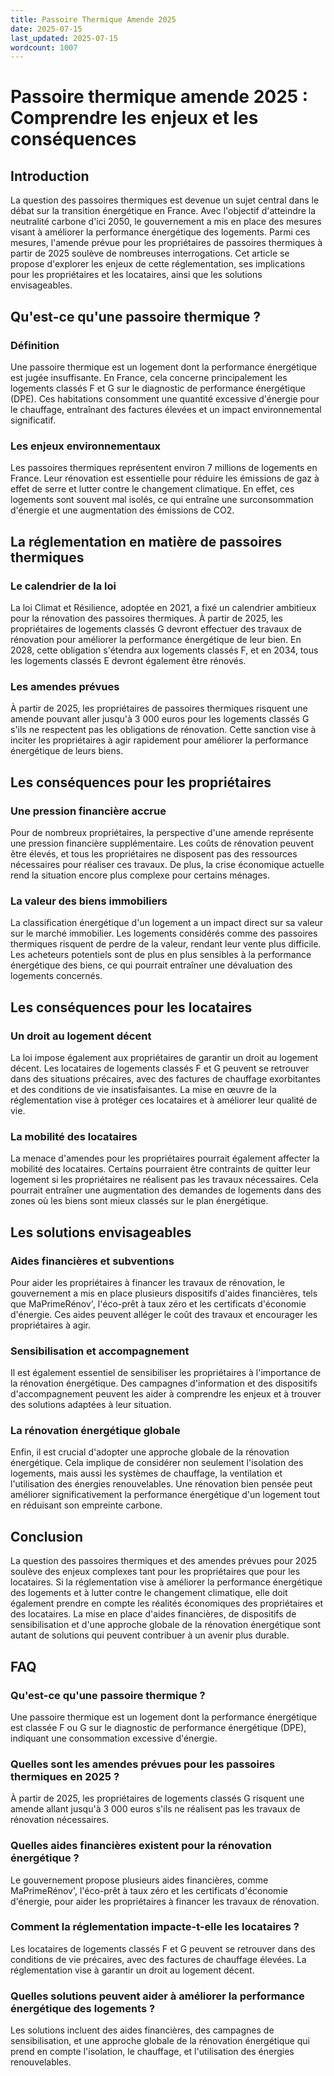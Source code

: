 ```yaml
---
title: Passoire Thermique Amende 2025
date: 2025-07-15
last_updated: 2025-07-15
wordcount: 1007
---
```


# Passoire thermique amende 2025 : Comprendre les enjeux et les conséquences

## Introduction

La question des passoires thermiques est devenue un sujet central dans le débat sur la transition énergétique en France. Avec l'objectif d'atteindre la neutralité carbone d'ici 2050, le gouvernement a mis en place des mesures visant à améliorer la performance énergétique des logements. Parmi ces mesures, l'amende prévue pour les propriétaires de passoires thermiques à partir de 2025 soulève de nombreuses interrogations. Cet article se propose d'explorer les enjeux de cette réglementation, ses implications pour les propriétaires et les locataires, ainsi que les solutions envisageables.

## Qu'est-ce qu'une passoire thermique ?

### Définition

Une passoire thermique est un logement dont la performance énergétique est jugée insuffisante. En France, cela concerne principalement les logements classés F et G sur le diagnostic de performance énergétique (DPE). Ces habitations consomment une quantité excessive d'énergie pour le chauffage, entraînant des factures élevées et un impact environnemental significatif.

### Les enjeux environnementaux

Les passoires thermiques représentent environ 7 millions de logements en France. Leur rénovation est essentielle pour réduire les émissions de gaz à effet de serre et lutter contre le changement climatique. En effet, ces logements sont souvent mal isolés, ce qui entraîne une surconsommation d'énergie et une augmentation des émissions de CO2.

## La réglementation en matière de passoires thermiques

### Le calendrier de la loi

La loi Climat et Résilience, adoptée en 2021, a fixé un calendrier ambitieux pour la rénovation des passoires thermiques. À partir de 2025, les propriétaires de logements classés G devront effectuer des travaux de rénovation pour améliorer la performance énergétique de leur bien. En 2028, cette obligation s'étendra aux logements classés F, et en 2034, tous les logements classés E devront également être rénovés.

### Les amendes prévues

À partir de 2025, les propriétaires de passoires thermiques risquent une amende pouvant aller jusqu'à 3 000 euros pour les logements classés G s'ils ne respectent pas les obligations de rénovation. Cette sanction vise à inciter les propriétaires à agir rapidement pour améliorer la performance énergétique de leurs biens.

## Les conséquences pour les propriétaires

### Une pression financière accrue

Pour de nombreux propriétaires, la perspective d'une amende représente une pression financière supplémentaire. Les coûts de rénovation peuvent être élevés, et tous les propriétaires ne disposent pas des ressources nécessaires pour réaliser ces travaux. De plus, la crise économique actuelle rend la situation encore plus complexe pour certains ménages.

### La valeur des biens immobiliers

La classification énergétique d'un logement a un impact direct sur sa valeur sur le marché immobilier. Les logements considérés comme des passoires thermiques risquent de perdre de la valeur, rendant leur vente plus difficile. Les acheteurs potentiels sont de plus en plus sensibles à la performance énergétique des biens, ce qui pourrait entraîner une dévaluation des logements concernés.

## Les conséquences pour les locataires

### Un droit au logement décent

La loi impose également aux propriétaires de garantir un droit au logement décent. Les locataires de logements classés F et G peuvent se retrouver dans des situations précaires, avec des factures de chauffage exorbitantes et des conditions de vie insatisfaisantes. La mise en œuvre de la réglementation vise à protéger ces locataires et à améliorer leur qualité de vie.

### La mobilité des locataires

La menace d'amendes pour les propriétaires pourrait également affecter la mobilité des locataires. Certains pourraient être contraints de quitter leur logement si les propriétaires ne réalisent pas les travaux nécessaires. Cela pourrait entraîner une augmentation des demandes de logements dans des zones où les biens sont mieux classés sur le plan énergétique.

## Les solutions envisageables

### Aides financières et subventions

Pour aider les propriétaires à financer les travaux de rénovation, le gouvernement a mis en place plusieurs dispositifs d'aides financières, tels que MaPrimeRénov', l'éco-prêt à taux zéro et les certificats d'économie d'énergie. Ces aides peuvent alléger le coût des travaux et encourager les propriétaires à agir.

### Sensibilisation et accompagnement

Il est également essentiel de sensibiliser les propriétaires à l'importance de la rénovation énergétique. Des campagnes d'information et des dispositifs d'accompagnement peuvent les aider à comprendre les enjeux et à trouver des solutions adaptées à leur situation.

### La rénovation énergétique globale

Enfin, il est crucial d'adopter une approche globale de la rénovation énergétique. Cela implique de considérer non seulement l'isolation des logements, mais aussi les systèmes de chauffage, la ventilation et l'utilisation des énergies renouvelables. Une rénovation bien pensée peut améliorer significativement la performance énergétique d'un logement tout en réduisant son empreinte carbone.

## Conclusion

La question des passoires thermiques et des amendes prévues pour 2025 soulève des enjeux complexes tant pour les propriétaires que pour les locataires. Si la réglementation vise à améliorer la performance énergétique des logements et à lutter contre le changement climatique, elle doit également prendre en compte les réalités économiques des propriétaires et des locataires. La mise en place d'aides financières, de dispositifs de sensibilisation et d'une approche globale de la rénovation énergétique sont autant de solutions qui peuvent contribuer à un avenir plus durable.

## FAQ

### Qu'est-ce qu'une passoire thermique ?

Une passoire thermique est un logement dont la performance énergétique est classée F ou G sur le diagnostic de performance énergétique (DPE), indiquant une consommation excessive d'énergie.

### Quelles sont les amendes prévues pour les passoires thermiques en 2025 ?

À partir de 2025, les propriétaires de logements classés G risquent une amende allant jusqu'à 3 000 euros s'ils ne réalisent pas les travaux de rénovation nécessaires.

### Quelles aides financières existent pour la rénovation énergétique ?

Le gouvernement propose plusieurs aides financières, comme MaPrimeRénov', l'éco-prêt à taux zéro et les certificats d'économie d'énergie, pour aider les propriétaires à financer les travaux de rénovation.

### Comment la réglementation impacte-t-elle les locataires ?

Les locataires de logements classés F et G peuvent se retrouver dans des conditions de vie précaires, avec des factures de chauffage élevées. La réglementation vise à garantir un droit au logement décent.

### Quelles solutions peuvent aider à améliorer la performance énergétique des logements ?

Les solutions incluent des aides financières, des campagnes de sensibilisation, et une approche globale de la rénovation énergétique qui prend en compte l'isolation, le chauffage, et l'utilisation des énergies renouvelables.